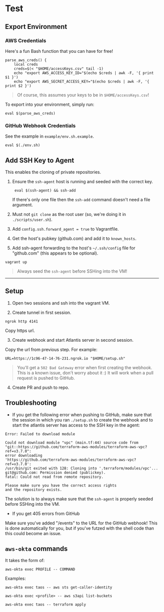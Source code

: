 # Test

## Export Environment

### AWS Credentials

Here's a fun Bash function that you can have for free!

```
parse_aws_creds() {
    local creds
    creds=$(< "$HOME/accessKeys.csv" tail -1)
    echo "export AWS_ACCESS_KEY_ID="$(echo $creds | awk -F, '{ print $1 }')
    echo "export AWS_SECRET_ACCESS_KEY="$(echo $creds | awk -F, '{ print $2 }')
```

> Of course, this assumes your keys to be in `$HOME/accessKeys.csv`!

To export into your environment, simply run:

```
eval $(parse_aws_creds)
```

### GitHub Webhook Credentials

See the example in `example/env.sh.example`.

```
eval $(./env.sh)
```

## Add SSH Key to Agent

This enables the cloning of private repositories.

1. Ensure the `ssh-agent` host is running and seeded with the correct key.

        eval $(ssh-agent) && ssh-add

    If there's only one file then the `ssh-add` command doesn't need a file argument.

1. Must not `git clone` as the root user (so, we're doing it in `./scripts/user.sh`).
1. Add `config.ssh.forward_agent = true` to Vagrantfile.
1. Get the host's pubkey (github.com) and add it to `known_hosts`.
1. Add ssh-agent forwarding to the host's `~/.ssh/config` file for "github.com" (this appears to be optional).

```
vagrant up
```

> Always seed the `ssh-agent` before SSHing into the VM!

---

## Setup

<!--
# Need to run `ngrok http 4141` to get the url and then export it to URL.
# Don't forget to add `/events` to the URL!!!!!!!!!!!!!!
# If you get a 405 error than you've forgotten to add it :)
-->

1. Open two sessions and ssh into the vagrant VM.

2. Create tunnel in first session.

```
ngrok http 4141
```

Copy https url.

3. Create webhook and start Atlantis server in second session.

Copy the url from previous step.  For example:

```
URL=https://1c96-47-14-76-231.ngrok.io "$HOME/setup.sh"
```

> You'll get a `502 Bad Gateway` error when first creating the webhook.  This is a known issue, don't worry about it :)  It will work when a pull request is pushed to GitHub.

4. Create PR and push to repo.

## Troubleshooting

- If you get the following error when pushing to GitHub, make sure that the session in which you ran `./setup.sh` to create the webhook and to start the atlantis server has access to the SSH key in the agent:

```
Error: Failed to download module

Could not download module "vpc" (main.tf:44) source code from
"git::https://github.com/terraform-aws-modules/terraform-aws-vpc?ref=v3.7.0":
error downloading
'https://github.com/terraform-aws-modules/terraform-aws-vpc?ref=v3.7.0':
/usr/bin/git exited with 128: Cloning into '.terraform/modules/vpc'...
git@github.com: Permission denied (publickey).
fatal: Could not read from remote repository.

Please make sure you have the correct access rights
and the repository exists.
```

The solution is to always make sure that the `ssh-agent` is properly seeded before SSHing into the VM.

- If you get 405 errors from GitHub

Make sure you've added "/events" to the URL for the GitHub webhook!  This is done automatically for you, but if you've futzed with the shell code than this could become an issue.

## `aws-okta` commands

It takes the form of:

```
aws-okta exec PROFILE -- COMMAND
```

Examples:

```
aws-okta exec taos -- aws sts get-caller-identity

aws-okta exec <profile> -- aws s3api list-buckets

aws-okta exec taos -- terraform apply
```

[webhooks]: https://docs.github.com/en/rest/reference/repos#webhooks
[events]: https://docs.github.com/en/enterprise-server/actions/learn-github-actions/events-that-trigger-workflows
[testing locally]: https://www.runatlantis.io/guide/testing-locally.html

